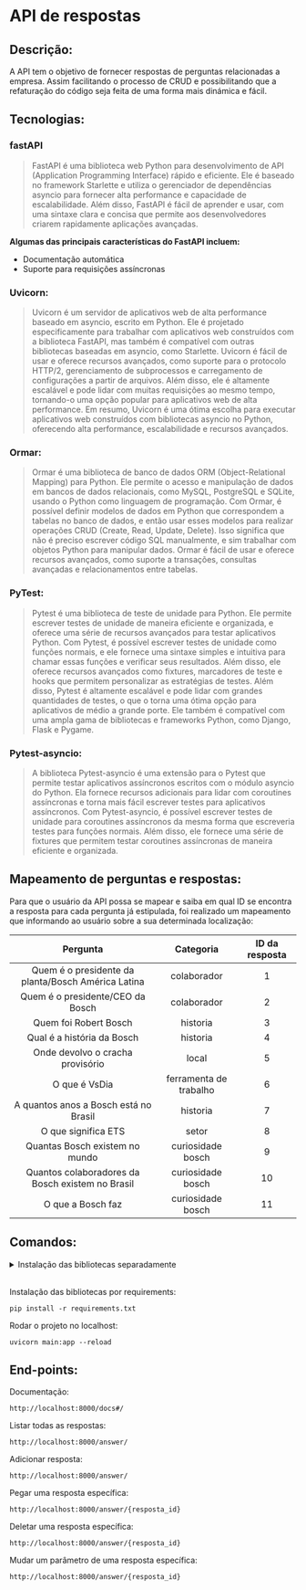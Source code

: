 # API de respostas

## Descrição:
A API tem o objetivo de fornecer respostas de perguntas relacionadas a empresa. Assim facilitando o processo de CRUD e possibilitando que a refaturação do código seja feita de uma forma mais dinámica e fácil.

## Tecnologias:
### fastAPI
> FastAPI é uma biblioteca web Python para desenvolvimento de API (Application Programming Interface) rápido e eficiente. Ele é baseado no framework Starlette e utiliza o gerenciador de dependências asyncio para fornecer alta performance e capacidade de escalabilidade.
> Além disso, FastAPI é fácil de aprender e usar, com uma sintaxe clara e concisa que permite aos desenvolvedores criarem rapidamente aplicações avançadas.

**Algumas das principais características do FastAPI incluem:**
- Documentação automática
- Suporte para requisições assíncronas

### Uvicorn:
> Uvicorn é um servidor de aplicativos web de alta performance baseado em asyncio, escrito em Python. Ele é projetado especificamente para trabalhar com aplicativos web construídos com a biblioteca FastAPI, mas também é compatível com outras bibliotecas baseadas em asyncio, como Starlette.
> Uvicorn é fácil de usar e oferece recursos avançados, como suporte para o protocolo HTTP/2, gerenciamento de subprocessos e carregamento de configurações a partir de arquivos. Além disso, ele é altamente escalável e pode lidar com muitas requisições ao mesmo tempo, tornando-o uma opção popular para aplicativos web de alta performance.
> Em resumo, Uvicorn é uma ótima escolha para executar aplicativos web construídos com bibliotecas asyncio no Python, oferecendo alta performance, escalabilidade e recursos avançados.

### Ormar:
> Ormar é uma biblioteca de banco de dados ORM (Object-Relational Mapping) para Python. Ele permite o acesso e manipulação de dados em bancos de dados relacionais, como MySQL, PostgreSQL e SQLite, usando o Python como linguagem de programação.
> Com Ormar, é possível definir modelos de dados em Python que correspondem a tabelas no banco de dados, e então usar esses modelos para realizar operações CRUD (Create, Read, Update, Delete). Isso significa que não é preciso escrever código SQL manualmente, e sim trabalhar com objetos Python para manipular dados.
> Ormar é fácil de usar e oferece recursos avançados, como suporte a transações, consultas avançadas e relacionamentos entre tabelas.

### PyTest:
> Pytest é uma biblioteca de teste de unidade para Python. Ele permite escrever testes de unidade de maneira eficiente e organizada, e oferece uma série de recursos avançados para testar aplicativos Python.
> Com Pytest, é possível escrever testes de unidade como funções normais, e ele fornece uma sintaxe simples e intuitiva para chamar essas funções e verificar seus resultados. Além disso, ele oferece recursos avançados como fixtures, marcadores de teste e hooks que permitem personalizar as estratégias de testes.
> Além disso, Pytest é altamente escalável e pode lidar com grandes quantidades de testes, o que o torna uma ótima opção para aplicativos de médio a grande porte. Ele também é compatível com uma ampla gama de bibliotecas e frameworks Python, como Django, Flask e Pygame.

### Pytest-asyncio:
> A biblioteca Pytest-asyncio é uma extensão para o Pytest que permite testar aplicativos assíncronos escritos com o módulo asyncio do Python. Ela fornece recursos adicionais para lidar com coroutines assíncronas e torna mais fácil escrever testes para aplicativos assíncronos.
> Com Pytest-asyncio, é possível escrever testes de unidade para coroutines assíncronos da mesma forma que escreveria testes para funções normais. Além disso, ele fornece uma série de fixtures que permitem testar coroutines assíncronas de maneira eficiente e organizada.

## Mapeamento de perguntas e respostas:
Para que o usuário da API possa se mapear e saiba em qual ID se encontra a resposta para cada pergunta já estipulada, foi realizado um mapeamento que informando ao usuário sobre a sua determinada localização:

Pergunta | Categoria | ID da resposta
:-----: | :-----: |:-----:
Quem é o presidente da planta/Bosch América Latina | colaborador | 1
Quem é o presidente/CEO da Bosch | colaborador | 2
Quem foi Robert Bosch | historia | 3
Qual é a história da Bosch | historia | 4
Onde devolvo o cracha provisório | local | 5
O que é VsDia | ferramenta de trabalho | 6
A quantos anos a Bosch está no Brasil | historia | 7
O que significa ETS | setor | 8
Quantas Bosch existem no mundo | curiosidade bosch | 9
Quantos colaboradores da Bosch existem no Brasil| curiosidade bosch | 10
O que a Bosch faz | curiosidade bosch | 11

## Comandos:

<details>
<summary>Instalação das bibliotecas separadamente</summary>

Instalação da boblioteca fastAPI:
```
pip install fastapi
```
Instalação da boblioteca uvicorn:
```
pip install uvicorn[standard]
```
Instalação da bibliteca para banco de dados:
```
pip install ormar[sqlite]
```
Instalação da bibliteca de testes:
```
pip install pytest
```
Instalação da bibliteca para teste assíncronos:
```
pip install pytest-asyncio
```

***
</details>

<br>

Instalação das bibliotecas por requirements:
```
pip install -r requirements.txt
```
Rodar o projeto no localhost: 
```
uvicorn main:app --reload
```

## End-points:

Documentação:
```
http://localhost:8000/docs#/
```
Listar todas as respostas:
```
http://localhost:8000/answer/
```
Adicionar resposta:
```
http://localhost:8000/answer/
```
Pegar uma resposta específica:
```
http://localhost:8000/answer/{resposta_id}
```
Deletar uma resposta específica:
```
http://localhost:8000/answer/{resposta_id}
```
Mudar um parâmetro de uma resposta específica:
```
http://localhost:8000/answer/{resposta_id}
```
